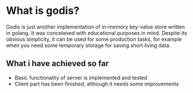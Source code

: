 
# What is godis?
  Godis is just another implementation of in-memory key-value store written in golang. It was conceieved with educational purposes in mind.
  Despite its obvious simplicity, it can be used for some production tasks, for example when you need some temporary storage for saving short living data.

  
## What i have achieved so far
  <ul> 
    <li>Basic functionality of server is implemented and tested</li>
    <li>Client part has been finished, although it needs some improvements</li>
  </ul>
